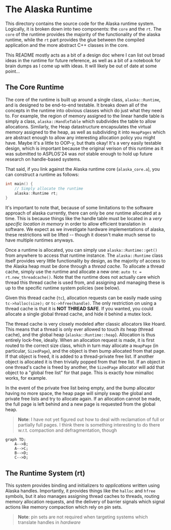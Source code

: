 # The Alaska Runtime

This directory contains the source code for the Alaska runtime system.
Logically, it is broken down into two components: the `core` and the `rt`.
The `core` of the runtime provides the majority of the functionality of the alaska runtime, while the `rt` part provides the glue between the compiled application and the more abstract C++ classes in the core.

This README mostly acts as a bit of a design doc where I can list out broad ideas in the runtime for future reference, as well as a bit of a notebook for brain dumps as I come up with ideas.
It will likely be out of date at some point...


## The Core Runtime

The core of the runtime is built up around a single class, `alaska::Runtime`, and is designed to be end-to-end testable.
It breaks down all of the concepts in the runtime into obvious classes which do just what they need to.
For example, the region of memory assigned to the linear handle table is simply a class, `alaska::HandleTable` which subdivides the table to allow allocations.
Similarly, the Heap datastructure encapsulates the virtual memory assigned to the heap, as well as subdividing it into `HeapPages` which are abstract enough to allow any interesting allocation policy you might have.
Maybe it's a little to OOP-y, but thats okay!
It's a very easily testable design, which is important because the original verison of this runtime as it was submitted to ASPLOS'24 was *not* stable enough to hold up future research on handle-based systems.


That said, if you link against the Alaska runtime core (`alaska_core.a`), you can construct a runtime as follows:
```c++
int main() {
    // Simply allocate the runtime
    alaska::Runtime rt;
}
```

It's important to note that, because of some limitations to the software approach of alaska currently, there can only be *one* runtime allocated at a time.
This is because things like the handle table must be located in a *very specific location in memory* in order to allow efficient translation in software.
We expect as we investigate hardware implementations of alaska, these restrictions will be lifted -- though it doesn't make much sense to have multiple runtimes anyways.

Once a runtime is allocated, you can simply use `alaska::Runtime::get()` from anywhere to access that runtime instance.
The `alaska::Runtime` class itself provides very little functionality by design, as the majority of access to the Alaska heap must be done through a *thread cache*.
To allocate a thread cache, simply use the runtime and allocate a new one: `auto tc = rt.new_threadcache()`.
Note that the runtime does not actually care which thread this thread cache is used from, and assigning and managing these is up to the specific runtime system policies (see below).


Given this thread cache (`tc`), allocation requests can be easily made using `tc->halloc(size);` or `tc->hfree(handle)`.
The only restriction on using a thread cache is that it is **NOT THREAD SAFE**.
If you wanted, you could allocate a single global thread cache, and hide it behind a mutex lock.


The thread cache is very closely modeled after classic allocators like Hoard.
This means that a thread is only ever allowed to touch *its* heap (thread cache), and the global heap (`alaska::Runtime::heap`).
Allocation is thus entirely lock-free, ideally.
When an allocation request is made, it is first routed to the correct size class, which in turn may allocate a `HeapPage` (in particular, `SizedPage`), and the object is then bump allocated from that page.
If that object is freed, it is added to a thread-private free list.
If another object is allocated it is then trivially popped from that free list.
If an object in one thread's cache is freed by another, the `SizedPage` allocator will add that object to a "global free list" for that page.
This is exactly how mimalloc works, for example.

In the event of the private free list being empty, and the bump allocator having no more space, the heap page will simply swap the global and private free lists and try to allocate again.
If an allocation cannot be made, the full page is left behind and a new page is requested from the global heap.

> **Note**: I have not yet figured out how to deal with reclamation of full or partially full pages. I think there is something interesting to do there w.r.t. compaction and defragmentation, though


```mermaid
graph TD;
    A-->B;
    A-->C;
    B-->D;
    C-->D;
```

## The Runtime System (rt)

This system provides binding and initializers to *applications* written using Alaska handles.
Importantly, it provides things like the `halloc` and `hfree` symbols, but it also manages assigning thread caches to threads, routing memory allocation requests, and the delivery of barrier signals which signal actions like memory compaction which rely on pin sets.

> **Note**: pin sets are not required when targeting systems which translate handles in *hardware*
